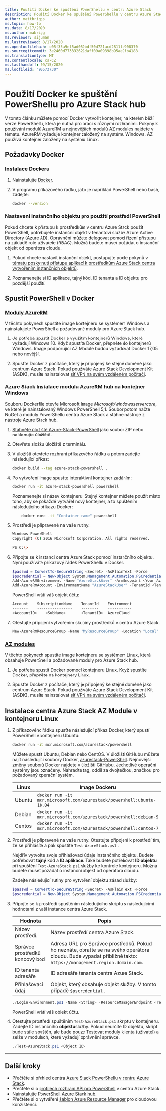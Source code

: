 ```yaml
---
title: Použití Docker ke spuštění PowerShellu v centru Azure Stack
description: Použití Docker ke spuštění PowerShellu v centru Azure Stack
author: mattbriggs
ms.topic: how-to
ms.date: 8/17/2020
ms.author: mabrigg
ms.reviewer: sijuman
ms.lastreviewed: 8/17/2020
ms.openlocfilehash: c05f35a9ef5ad059bdf50d721acd2811fa908370
ms.sourcegitcommit: 3e2460d773332622daff09a09398b95ae9fb4188
ms.translationtype: MT
ms.contentlocale: cs-CZ
ms.lasthandoff: 09/15/2020
ms.locfileid: "90573730"
---
```

# <a name="use-docker-to-run-powershell-for-azure-stack-hub"></a>Použití Docker ke spuštění PowerShellu pro Azure Stack hub

V tomto článku můžete pomocí Docker vytvořit kontejner, na kterém běží verze PowerShellu, která je nutná pro práci s různými rozhraními. Pokyny k používání modulů AzureRM a nejnovějších modulů AZ modules najdete v tématu. AzureRM vyžaduje kontejner založený na systému Windows. AZ používá kontejner založený na systému Linux.

## <a name="docker-prerequisites"></a>Požadavky Docker

### <a name="install-docker"></a>Instalace Dockeru

1. Nainstalujte [Docker](https://docs.docker.com/install/).

1. V programu příkazového řádku, jako je například PowerShell nebo bash, zadejte:

    ```bash
    docker --version
    ```

### <a name="set-up-a-service-principal-for-using-powershell"></a>Nastavení instančního objektu pro použití prostředí PowerShell

Pokud chcete k přístupu k prostředkům v centru Azure Stack použít PowerShell, potřebujete instanční objekt v tenantovi služby Azure Active Directory (Azure AD). Oprávnění můžete delegovat pomocí řízení přístupu na základě role uživatele (RBAC). Možná budete muset požádat o instanční objekt od operátora cloudu.

1. Pokud chcete nastavit instanční objekt, postupujte podle pokynů v [tématu poskytnutí přístupu aplikací k prostředkům Azure Stack centra vytvořením instančních objektů](../operator/azure-stack-create-service-principals.md?view=azs-2002).

2. Poznamenejte si ID aplikace, tajný kód, ID tenanta a ID objektu pro pozdější použití.

## <a name="run-powershell-in-docker"></a>Spustit PowerShell v Docker

### <a name="azurerm-modules"></a>[Moduly AzureRM](#tab/rm)

V těchto pokynech spustíte image kontejneru se systémem Windows a nainstalujete PowerShell a požadované moduly pro Azure Stack hub.

1. Je potřeba spustit Docker s využitím kontejnerů Windows, které vyžadují Windows 10. Když spustíte Docker, přepněte do kontejnerů Windows. Image podporující AZ Module budou vyžadovat Docker 17,05 nebo novější.

1. Spusťte Docker z počítače, který je připojený ke stejné doméně jako centrum Azure Stack. Pokud používáte Azure Stack Development Kit (ASDK), musíte nainstalovat [síť VPN na svém vzdáleném počítači](azure-stack-connect-azure-stack.md#connect-to-azure-stack-hub-with-vpn).

### <a name="install-azure-stack-hub-azurerm-module-on-a-windows-container"></a>Azure Stack instalace modulu AzureRM hub na kontejner Windows

Souboru Dockerfile otevře Microsoft Image *Microsoft/windowsservercore*, ve které je nainstalovaný Windows PowerShell 5,1. Soubor potom načte NuGet a moduly PowerShellu centra Azure Stack a stáhne nástroje z nástroje Azure Stack hub.

1. [Stáhněte úložiště Azure-Stack-PowerShell](https://github.com/Azure-Samples/azure-stack-hub-powershell-in-docker.git) jako soubor ZIP nebo naklonujte úložiště.

2. Otevřete složku úložiště z terminálu.

3. V úložišti otevřete rozhraní příkazového řádku a potom zadejte následující příkaz:

    ```bash  
    docker build --tag azure-stack-powershell .
    ```

4. Po vytvoření image spusťte interaktivní kontejner zadáním:

    ```bash  
    docker run -it azure-stack-powershell powershell
    ```

    Poznamenejte si název kontejneru. Stejný kontejner můžete použít místo toho, aby se pokaždé vytvářel nový kontejner, a to spuštěním následujícího příkazu Docker:

    ```bash  
        docker exec -it "Container name" powershell
    ```

5. Prostředí je připravené na vaše rutiny.

    ```bash
    Windows PowerShell
    Copyright (C) 2016 Microsoft Corporation. All rights reserved.

    PS C:\>
    ```

6. Připojte se k instanci centra Azure Stack pomocí instančního objektu. Nyní používáte příkazový řádek PowerShellu v Docker. 

    ```powershell
    $passwd = ConvertTo-SecureString <Secret> -AsPlainText -Force
    $pscredential = New-Object System.Management.Automation.PSCredential('<ApplicationID>', $passwd)
    Add-AzureRMEnvironment -Name "AzureStackUser" -ArmEndpoint <Your Azure Resource Manager endoint>
    Add-AzureRmAccount -EnvironmentName "AzureStackUser" -TenantId <TenantID> -ServicePrincipal -Credential $pscredential
    ```

   PowerShell vrátí váš objekt účtu:

    ```powershell  
    Account    SubscriptionName    TenantId    Environment
    -------    ----------------    --------    -----------
    <AccountID>    <SubName>       <TenantID>  AzureCloud
    ```

7. Otestujte připojení vytvořením skupiny prostředků v centru Azure Stack.

    ```powershell  
    New-AzureRmResourceGroup -Name "MyResourceGroup" -Location "Local"
    ```

### <a name="az-modules"></a>[AZ modules](#tab/az)

V těchto pokynech spustíte image kontejneru se systémem Linux, která obsahuje PowerShell a požadované moduly pro Azure Stack hub.

1. Je potřeba spustit Docker pomocí kontejneru Linux. Když spustíte Docker, přepněte na kontejnery Linux.

1. Spusťte Docker z počítače, který je připojený ke stejné doméně jako centrum Azure Stack. Pokud používáte Azure Stack Development Kit (ASDK), musíte nainstalovat [síť VPN na svém vzdáleném počítači](azure-stack-connect-azure-stack.md#connect-to-azure-stack-hub-with-vpn).


## <a name="install-azure-stack-hub-az-module-on-a-linux-container"></a>Instalace centra Azure Stack AZ Module v kontejneru Linux

1. Z příkazového řádku spusťte následující příkaz Docker, který spustí PowerShell v kontejneru Ubuntu:

    ```bash
    docker run -it mcr.microsoft.com/azurestack/powershell
    ```

    Můžete spustit Ubuntu, Debian nebo CentOS. V úložišti GitHubu můžete najít následující soubory Docker, [azurestack-PowerShell](https://github.com/Azure/azurestack-powershell). Nejnovější změny souborů Docker najdete v úložišti GitHubu. Jednotlivé operační systémy jsou označeny. Nahraďte tag, oddíl za dvojtečkou, značkou pro požadovaný operační systém.

    | Linux | Image Dockeru |
    | --- | --- |
    | Ubuntu | `docker run -it mcr.microsoft.com/azurestack/powershell:ubuntu-18.04` |
    | Debian | `docker run -it mcr.microsoft.com/azurestack/powershell:debian-9` |
    | Centos | `docker run -it mcr.microsoft.com/azurestack/powershell:centos-7` |

2. Prostředí je připravené na vaše rutiny. Otestujte připojení k prostředí tím, že se přihlásíte a pak spustíte `Test-AzureStack.ps1` .

    Nejdřív vytvořte svoje přihlašovací údaje instančního objektu. Budete potřebovat **tajný** kód a **ID aplikace**. Také budete potřebovat **ID objektu** při spuštění `Test-AzureStack.ps1` služby ke kontrole kontejneru. Možná budete muset požádat o instanční objekt od operátora cloudu.

    Zadejte následující rutiny pro vytvoření objektu zásad služby:

    ```powershell  
    $passwd = ConvertTo-SecureString <Secret> -AsPlainText -Force
    $pscredential = New-Object System.Management.Automation.PSCredential('<ApplicationID>', $passwd)
    ```

5. Připojte se k prostředí spuštěním následujícího skriptu s následujícími hodnotami z vaší instance centra Azure Stack.

    | Hodnota | Popis |
    | --- | --- |
    | Název prostředí. | Název prostředí centra Azure Stack. |
    | Správce prostředků koncový bod | Adresa URL pro Správce prostředků. Pokud ho neznáte, obraťte se na svého operátora cloudu. Bude vypadat přibližně takto: `https://management.region.domain.com`. | 
    | ID tenanta adresáře | ID adresáře tenanta centra Azure Stack. | 
    | Přihlašovací údaj | Objekt, který obsahuje objekt služby. V tomto případě `$pscredential` .  |

    ```powershell
    ./Login-Environment.ps1 -Name <String> -ResourceManagerEndpoint <resource manager endpoint> -DirectoryTenantId <String> -Credential $pscredential
    ```

   PowerShell vrátí váš objekt účtu.

7. Otestujte prostředí spuštěním `Test-AzureStack.ps1` skriptu v kontejneru. Zadejte ID instančního **objektu**služby. Pokud neurčíte ID objektu, skript bude stále spuštěn, ale bude pouze Testovat moduly klienta (uživatel) a selže v modulech, které vyžadují oprávnění správce.

    ```powershell  
    ./Test-AzureStack.ps1 <Object ID>
    ```

---

## <a name="next-steps"></a>Další kroky

- Přečtěte si přehled centra [Azure Stack PowerShellu v centru Azure Stack](azure-stack-powershell-overview.md).
- Přečtěte si o [profilech rozhraní API pro PowerShell](azure-stack-version-profiles.md) v centru Azure Stack.
- Nainstalujte [PowerShell Azure Stack hub](../operator/azure-stack-powershell-install.md).
- Přečtěte si o vytváření [šablon Azure Resource Manager](azure-stack-develop-templates.md) pro cloudovou konzistenci.
